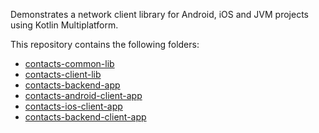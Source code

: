 Demonstrates a network client library for Android, iOS and JVM projects using Kotlin Multiplatform.

This repository contains the following folders:
* [contacts-common-lib](contacts-common-lib/README.md)
* [contacts-client-lib](contacts-client-lib/README.md)
* [contacts-backend-app](contacts-backend-app/README.md)
* [contacts-android-client-app](contacts-android-client-app/README.md)
* [contacts-ios-client-app](contacts-ios-client-app/README.md)
* [contacts-backend-client-app](contacts-backend-client-app/README.md)